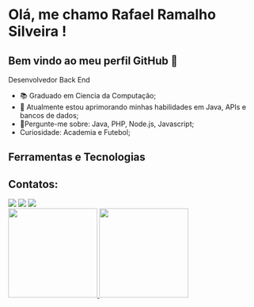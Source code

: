 # Olá, me chamo Rafael Ramalho Silveira ! 
## Bem vindo ao meu perfil GitHub 👋

Desenvolvedor Back End
- 📚 Graduado em Ciencia da Computação;
- 🌱 Atualmente estou aprimorando minhas habilidades em Java, APIs e bancos de dados;
- 💬Pergunte-me sobre: Java, PHP, Node.js, Javascript;
-  Curiosidade: Academia e Futebol;

## Ferramentas e Tecnologias
<i class="devicon-java-plain-wordmark"></i> <i class="devicon-php-plain colored"></i><i class="devicon-git-plain colored"></i> <i class="devicon-mysql-plain-wordmark colored"></i> <i class="devicon-intellij-plain-wordmark"></i> <i class="devicon-visualstudio-plain colored"></i>

## Contatos:
<div>
<a href="https://instagram.com/rafaelramalhosilveira" target="_blank"><img loading="lazy" src="https://img.shields.io/badge/-Instagram-%23E4405F?style=for-the-badge&logo=instagram&logoColor=white" target="_blank"></a>
<a href = "mailto:rafaelramalhosilveira@gmail.com"><img loading="lazy" src="https://img.shields.io/badge/Gmail-D14836?style=for-the-badge&logo=gmail&logoColor=white" target="_blank"></a>
<a href="https://www.linkedin.com/in/rafinharamalho" target="_blank"><img loading="lazy" src="https://img.shields.io/badge/-LinkedIn-%230077B5?style=for-the-badge&logo=linkedin&logoColor=white" target="_blank"></a>   
</div

<div>
<a href="https://github.com/nerdfazendeiro">
<img loading="lazy" height="180em" src="https://github-readme-stats.vercel.app/api/top-langs/?username=nerdfazendeiro&layout=compact&langs_count=7&theme=dracula"/>
<img loading="lazy" height="180em" src="https://github-readme-stats.vercel.app/api?username=nerdfazendeiro&show_icons=true&theme=dracula&include_all_commits=true&count_private=true"/>
</div>
